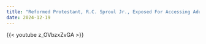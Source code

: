 ```yaml
---
title: "Reformed Protestant, R.C. Sproul Jr., Exposed For Accessing Adultery Website"
date: 2024-12-19
---
```


{{< youtube z_OVbzxZvGA >}}
